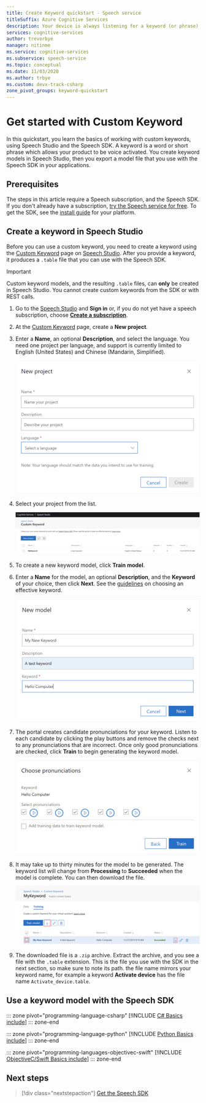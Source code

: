 ```yaml
---
title: Create Keyword quickstart - Speech service
titleSuffix: Azure Cognitive Services
description: Your device is always listening for a keyword (or phrase). When the user says the keyword, the device sends all subsequent audio to the cloud, until the user stops speaking. Customizing your keyword is an effective way to differentiate your device and strengthen your branding.
services: cognitive-services
author: trevorbye
manager: nitinme
ms.service: cognitive-services
ms.subservice: speech-service
ms.topic: conceptual
ms.date: 11/03/2020
ms.author: trbye
ms.custom: devx-track-csharp
zone_pivot_groups: keyword-quickstart
---
```


# Get started with Custom Keyword

In this quickstart, you learn the basics of working with custom keywords, using Speech Studio and the Speech SDK. A keyword is a word or short phrase which allows your product to be voice activated. You create keyword models in Speech Studio, then you export a model file that you use with the Speech SDK in your applications.

## Prerequisites

The steps in this article require a Speech subscription, and the Speech SDK. If you don't already have a subscription, [try the Speech service for free](overview.md#try-the-speech-service-for-free). To get the SDK, see the [install guide](quickstarts/setup-platform.md) for your platform.

## Create a keyword in Speech Studio

Before you can use a custom keyword, you need to create a keyword using the [Custom Keyword](https://aka.ms/sdsdk-wakewordportal) page on [Speech Studio](https://aka.ms/sdsdk-speechportal). After you provide a keyword, it produces a `.table` file that you can use with the Speech SDK.

> [!IMPORTANT]
> Custom keyword models, and the resulting `.table` files, can **only** be created in Speech Studio.
> You cannot create custom keywords from the SDK or with REST calls.

1. Go to the [Speech Studio](https://aka.ms/sdsdk-speechportal) and **Sign in** or, if you do not yet have a speech subscription, choose [**Create a subscription**](https://go.microsoft.com/fwlink/?linkid=2086754).

1. At the [Custom Keyword](https://aka.ms/sdsdk-wakewordportal) page, create a **New project**. 

1. Enter a **Name**, an optional **Description**, and select the language. You need one project per language, and support is currently limited to English (United States) and Chinese (Mandarin, Simplified).

    ![Describe your keyword project](media/custom-keyword/custom-kws-portal-new-project.png)

1. Select your project from the list. 

    ![Select your keyword project](media/custom-keyword/custom-kws-portal-project-list.png)

1. To create a new keyword model, click **Train model**.

1. Enter a **Name** for the model, an optional **Description**, and the **Keyword** of your choice, then click **Next**. See the [guidelines](keyword-recognition-guidelines.md#choosing-an-effective-keyword) on choosing an effective keyword.

    ![Enter your keyword](media/custom-keyword/custom-kws-portal-new-model.png)

1. The portal creates candidate pronunciations for your keyword. Listen to each candidate by clicking the play buttons and remove the checks next to any pronunciations that are incorrect. Once only good pronunciations are checked, click **Train** to begin generating the keyword model. 

    ![Screenshot that shows where you choose the correct pronounciations.](media/custom-keyword/custom-kws-portal-choose-prons.png)

1. It may take up to thirty minutes for the model to be generated. The keyword list will change from **Processing** to **Succeeded** when the model is complete. You can then download the file.

    ![Review your keyword](media/custom-keyword/custom-kws-portal-download-model.png)

1. The downloaded file is a `.zip` archive. Extract the archive, and you see a file with the `.table` extension. This is the file you use with the SDK in the next section, so make sure to note its path. the file name mirrors your keyword name, for example a keyword **Activate device** has the file name `Activate_device.table`.

## Use a keyword model with the Speech SDK

::: zone pivot="programming-language-csharp"
[!INCLUDE [C# Basics include](includes/how-to/keyword-recognition/keyword-basics-csharp.md)]
::: zone-end

::: zone pivot="programming-language-python"
[!INCLUDE [Python Basics include](includes/how-to/keyword-recognition/keyword-basics-python.md)]
::: zone-end

::: zone pivot="programming-languages-objectivec-swift"
[!INCLUDE [ObjectiveC/Swift Basics include](includes/how-to/keyword-recognition/keyword-basics-objc.md)]
::: zone-end

## Next steps

> [!div class="nextstepaction"]
> [Get the Speech SDK](speech-sdk.md)
